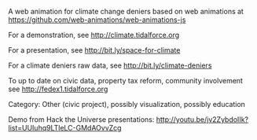 A web animation for climate change deniers based on web animations at https://github.com/web-animations/web-animations-js

For a demonstration, see http://climate.tidalforce.org

For a presentation, see http://bit.ly/space-for-climate

For a climate deniers raw data, see http://bit.ly/climate-deniers

To up to date on civic data, property tax reform, community involvement see http://fedex1.tidalforce.org

Category:  Other (civic project), possibly visualization, possibly education

Demo from Hack the Universe presentations: http://youtu.be/jv2ZybdoIIk?list=UUIuhq9LTleLC-GMdAOvvZcg

